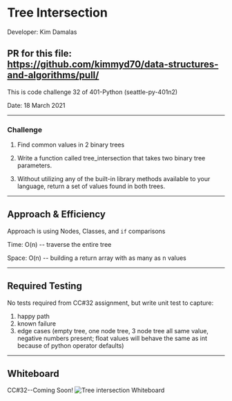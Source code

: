 # Tree Intersection

Developer: Kim Damalas

## PR for this file: https://github.com/kimmyd70/data-structures-and-algorithms/pull/

This is code challenge 32 of 401-Python (seattle-py-401n2)

Date: 18 March 2021
____________________
### Challenge 

1. Find common values in 2 binary trees

2. Write a function called tree_intersection that takes two binary tree parameters.

3. Without utilizing any of the built-in library methods available to your language, return a set of values found in both trees.

____________

## Approach & Efficiency

Approach is using Nodes, Classes, and `if` comparisons


Time:   O(n) -- traverse the entire tree 

Space:  O(n) -- building a return array with as many as n values

_____________
## Required Testing

No tests required from CC#32 assignment, but write unit test to capture:
1. happy path
2. known failure
3. edge cases (empty tree, one node tree, 3 node tree all same value, negative numbers present; float values will behave the same as int because of python operator defaults)
_________________

## Whiteboard

CC#32--Coming Soon!
![Tree intersection Whiteboard](./images/tree-intersection-whiteboard.png)

